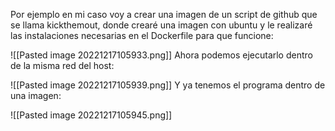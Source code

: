 Por ejemplo en mi caso voy a crear una imagen de un script de github que se llama kickthemout, donde crearé una imagen con ubuntu y le realizaré las instalaciones necesarias en el Dockerfile para que funcione:

![[Pasted image 20221217105933.png]]
Ahora podemos ejecutarlo dentro de la misma red del host:

![[Pasted image 20221217105939.png]]
Y ya tenemos el programa dentro de una imagen:

![[Pasted image 20221217105945.png]]



